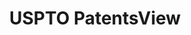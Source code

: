 ---
layout: default
bigquery: https://console.cloud.google.com/bigquery?p=patents-public-data&d=patentsview&page=dataset
citation: Attribution should be given to PatentsView for use, distribution, or derivative
  works.
code: https://github.com/CSSIP-AIR/PatentsView-Code-Snippets/
contributors: USPTO
cost: None
description: 'PatentsView includes US patent data including raw data (summaries, applications,
  pregrant applications), disambugations of inventors and assignees, and inventor
  gender estimates.  Also foreign priority data, # of figures and sheets, and government
  interest statements.'
documentation: https://patentsview.org/query/builder-faqs
last_edit: 04/08/2022, 14:44:15
location: https://patentsview.org/
maintained_by: USPTO
record_creation_timestamp: 12/2/2020 17:20:46
schema_fields:
- date
- relkind
- ipc_version_indicator
- male
- category
- organization
- reldocno
- disamb_inventor_id_20170307
- disamb_inventor_id_20190312
- group_id
- lapse_of_patent
- citation_id
- status
- disamb_assignee_id_20200929
- number
- num_sheets
- disamb_inventor_id_20170808
- state_fips
- withdrawn
- term_extension
- name_first
- location_id
- group
- field_title
- male_flag
- action_date
- subgroup_id
- disamb_inventor_id_20180528
- disamb_inventor_id_20191008
- num
- assignee_id
- subclass_id
- filename
- rawlocation_id
- dependent
- role
- classification_data_source
- patent_id
- field_id
- latin_name
- lawyer_id
- designation
- _371_date
- length
- num_figures
- variety
- disamb_inventor_id_20201229
- disamb_inventor_id_20200331
- disamb_assignee_id_20200331
- disclaimer_date
- num_claims
- latitude
- gi_statement
- level_two
- term_disclaimer
- abstract
- rawassignee_id
- subclass
- disamb_assignee_id_20200630
- f371_date
- main_group
- subgroup
- term_grant
- exemplary
- uuid
- applicant_type
- _102_date
- city
- mainclass_id
- sector_title
- type
- disamb_inventor_id_20191231
- lname
- disamb_assignee_id_20191231
- rel_id
- rawinventor_id
- id
- county
- disamb_assignee_id_20190820
- state
- subcategory_id
- disamb_assignee_id_20191008
- contract_award_number
- kind
- longitude
- name_last
- disamb_inventor_id_20181127
- attribution_status
- section
- section_id
- classification_value
- rule_47
- disamb_assignee_id_20190312
- country_transformed
- country
- classification_level
- f102_date
- disamb_inventor_id_20190820
- subsection_id
- doctype
- disamb_inventor_id_20171003
- name
- ipc_class
- inventor_id
- fname
- disamb_inventor_id_20171226
- disamb_inventor_id_20200929
- level_one
- deceased
- county_fips
- category_id
- organization_id
- disamb_inventor_id_20200630
- doc_type
- sequence
- classification_status
- series_code
- level_three
- latlong
- disamb_assignee_id_20181127
- text
- application_id
- title
- publication_number
- symbol_position
shortname: patentsview
tags:
- disambiguation
- United States
- gender
terms_of_use: Creative Commons Attribution 4.0 International License.
timeframe: 1963-1999
title: USPTO PatentsView
uuid: cf1780b1-e265-4e49-8d1d-83b9cfe0fd9a
---